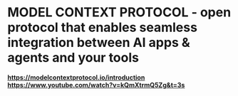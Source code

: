 # MODEL CONTEXT PROTOCOL - open protocol that enables seamless integration between AI apps & agents and your tools
**https://modelcontextprotocol.io/introduction**
**https://www.youtube.com/watch?v=kQmXtrmQ5Zg&t=3s**
